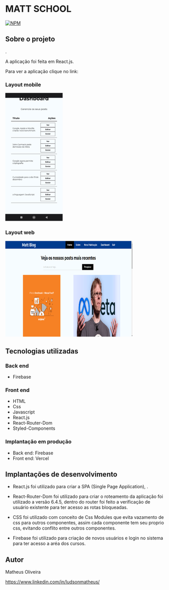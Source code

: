 # MATT SCHOOL

[![NPM](https://img.shields.io/npm/l/react)](https://github.com/MatheusOliveira047/matt-blog/blob/main/LICENSE)

## Sobre o projeto

.

A aplicação foi feita em React.js.

Para ver a aplicação clique no link: 

### Layout mobile

<img height="400em"  src="https://github.com/MatheusOliveira047/matt-blog/blob/main/assets/img/mobile1.jpeg"/>


### Layout web

<img width="400em" height="300em" src="https://github.com/MatheusOliveira047/matt-blog/blob/main/assets/img/web1.png"/>

## Tecnologias utilizadas

### Back end

- Firebase

### Front end

- HTML
- Css
- Javascript
- React.js
- React-Router-Dom
- Styled-Components


### Implantação em produção

- Back end: Firebase
- Front end: Vercel

## Implantações de desenvolvimento

- React.js foi utilizado para criar a SPA (Single Page Application), .

- React-Router-Dom foi utilizado para criar o roteamento da aplicação foi utilizado a versão 6.4.5, dentro do router foi feito a verificação de usuário existente para ter acesso as rotas bloqueadas.

- CSS foi utilizado com conceito de Css Modules que evita vazamento de css para outros componentes, assim cada componente tem seu proprio css, evitando conflito entre outros componentes.

- Firebase foi utilizado para criação de novos usuários e login no sistema para ter acesso a aréa dos cursos.

## Autor

Matheus Oliveira

<https://www.linkedin.com/in/ludsonmatheus/>
